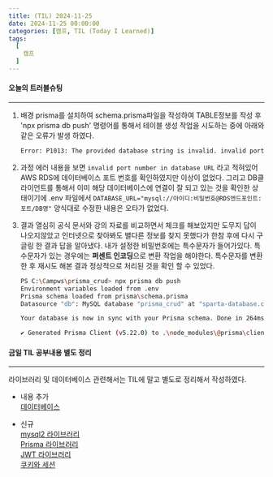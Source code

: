 ```yaml
---
title: (TIL) 2024-11-25
date: 2024-11-25 00:00:00
categories: [캠프, TIL (Today I Learned)]
tags:
  [
    캠프
  ]
---
```


#### 오늘의 트러블슈팅
---

1. 배경 
prisma를 설치하여 schema.prisma파일을 작성하여 TABLE정보를 작성 후 'npx prisma db push' 명령어를 통해서 테이블 생성 작업을 시도하는 중에 아래와 같은 오류가 발생 하였다.

    ```bash
    Error: P1013: The provided database string is invalid. invalid port number in database URL. Please refer to the documentation in https://www.prisma.io/docs/reference/database-reference/connection-urls for constructing a correct connection string. In some cases, certain characters must be escaped. Please check the string for any illegal characters.
    ```

2. 과정
에러 내용을 보면 `invalid port number in database URL` 라고 적혀있어 AWS RDS에 데이터베이스 포트 번호를 확인하였지만 이상이 없었다. 그리고 DB클라이언트를 통해서 이미 해당 데이터베이스에 연결이 잘 되고 있는 것을 확인한 상태이기에 .env 파일에서 `DATABASE_URL="mysql://아이디:비밀번호@RDS엔드포인트:포트/DB명"` 양식대로 수정한 내용은 오타가 없었다.

3. 결과
열심히 공식 문서와 강의 자료를 비교하면서 체크를 해보았지만 도무지 답이 나오지않았고 인터넷으로 찾아봐도 별다른 정보를 찾지 못했다가 한참 후에 다시 구글링 한 결과 답을 알아냈다. 내가 설정한 비밀번호에는 특수문자가 들어가있다. 특수문자가 있는 경우에는 **퍼센트 인코딩**으로 변환 작업을 해야한다. 특수문자를 변환 한 후 재시도 해본 결과 정상적으로 처리된 것을 확인 할 수 있었다.

    ```bash
    PS C:\Campws\prisma_crud> npx prisma db push
    Environment variables loaded from .env
    Prisma schema loaded from prisma\schema.prisma
    Datasource "db": MySQL database "prisma_crud" at "sparta-database.crmswqwkmx3t.ap-northeast-2.rds.amazonaws.com:3306"

    Your database is now in sync with your Prisma schema. Done in 264ms

    ✔ Generated Prisma Client (v5.22.0) to .\node_modules\@prisma\client in 99ms
    ```

#### 금일 TIL 공부내용 별도 정리
---
라이브러리 및 데이터베이스 관련해서는 TIL에 말고 별도로 정리해서 작성하였다.

- 내용 추가  
[데이터베이스](https://daltube.github.io/posts/database1/)  

- 신규  
[mysql2 라이브러리](https://daltube.github.io/posts/mysql2/)  
[Prisma 라이브러리](https://daltube.github.io/posts/prisma/)  
[JWT 라이브러리](https://daltube.github.io/posts/JWT/)  
[쿠키와 세션](https://daltube.github.io/posts/cookiesession/)  

